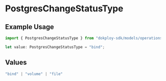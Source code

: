 # PostgresChangeStatusType

## Example Usage

```typescript
import { PostgresChangeStatusType } from "dokploy-sdk/models/operations";

let value: PostgresChangeStatusType = "bind";
```

## Values

```typescript
"bind" | "volume" | "file"
```